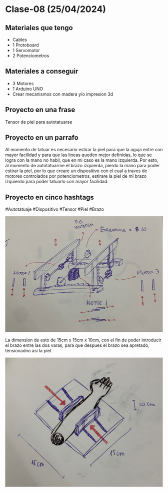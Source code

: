 # Clase-08 (25/04/2024)

## Materiales que tengo

- Cables
- 1 Protoboard
- 1 Servomotor
- 2 Potenciometros

## Materiales a conseguir 

- 3 Motores
- 1 Arduino UNO
- Crear mecanismos con madera y/o impresion 3d

## Proyecto en una frase

Tensor de piel para autotatuarse

## Proyecto en un parrafo 

Al momento de tatuar es necesario estirar la piel para que la aguja entre con mayor facilidad y para que las lineas queden mejor definidas, lo que se logra con la mano no habil, que en mi caso es la mano izquierda. Por esto, al momento de autotatuarme el brazo izquierda, pierdo la mano para poder estirar la piel, por lo que creare un dispositivo con el cual a traves de motores controlados por potenciometros, estirare la piel de mi brazo izquierdo para poder tatuarlo con mayor facilidad.

## Proyecto en cinco hashtags

#Autotatuaje #Dispositivo #Tensor #Piel #Brazo 

![Sketch_Proyecto](Sketch_Proyecto.jpg)

La dimension de esto de 15cm x 15cm x 10cm, con el fin de poder introducir el brazo entre las dos varas, para que despues el brazo sea apretado, tensionadno asi la piel. 

![Sketch2_Proyecto](Sketch2_Proyecto.jpg)








